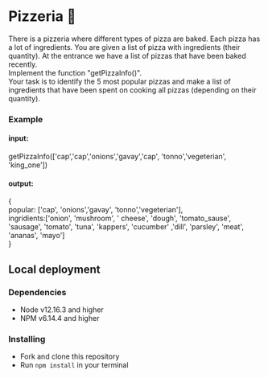 # Pizzeria :pizza:

There is a pizzeria where different types of pizza are baked. Each pizza has a lot of ingredients. You are given a list of pizza with ingredients (their quantity).
At the entrance we have a list of pizzas that have been baked recently.<br>
Implement the function "getPizzaInfo()".<br>
Your task is to identify the 5 most popular pizzas and make a list of ingredients that have been spent on cooking all pizzas (depending on their quantity).

### Example

#### input:
getPizzaInfo(['cap','cap','onions','gavay','cap', 'tonno','vegeterian', 'king_one'])<br>

#### output:

{<br>
 popular: ['cap', 'onions','gavay', 'tonno','vegeterian'],<br>
 ingridients:['onion', 'mushroom', ' cheese', 'dough', 'tomato_sause', 'sausage', 'tomato', 'tuna', 'kappers', 'cucumber' ,'dill', 'parsley', 'meat', 'ananas', 'mayo']<br>
}<br>

## Local deployment

### Dependencies
* Node v12.16.3 and higher
* NPM v6.14.4 and higher

### Installing
* Fork and clone this repository
* Run `npm install` in your terminal
